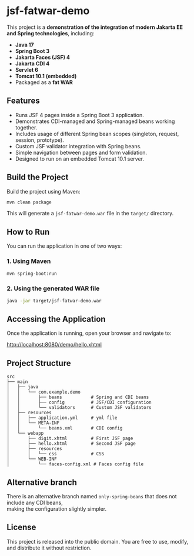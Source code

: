 # jsf-fatwar-demo

This project is a **demonstration of the integration of modern Jakarta EE and Spring technologies**, including:

- **Java 17**
- **Spring Boot 3**
- **Jakarta Faces (JSF) 4**
- **Jakarta CDI 4**
- **Servlet 6**
- **Tomcat 10.1 (embedded)**
- Packaged as a **fat WAR**

## Features

- Runs JSF 4 pages inside a Spring Boot 3 application.
- Demonstrates CDI-managed and Spring-managed beans working together.
- Includes usage of different Spring bean scopes (singleton, request, session, prototype).
- Custom JSF validator integration with Spring beans.
- Simple navigation between pages and form validation.
- Designed to run on an embedded Tomcat 10.1 server.

## Build the Project

Build the project using Maven:

```bash
mvn clean package
```

This will generate a `jsf-fatwar-demo.war` file in the `target/` directory.

## How to Run

You can run the application in one of two ways:

### 1. Using Maven

```bash
mvn spring-boot:run
```

### 2. Using the generated WAR file

```bash
java -jar target/jsf-fatwar-demo.war
```

## Accessing the Application

Once the application is running, open your browser and navigate to:

[http://localhost:8080/demo/hello.xhtml](http://localhost:8080/demo/hello.xhtml)

## Project Structure

```
src
├── main
│   ├── java
│   │   └── com.example.demo
│   │       ├── beans           # Spring and CDI beans
│   │       ├── config          # JSF/CDI configuration
│   │       └── validators      # Custom JSF validators
│   ├── resources
│   │   ├── application.yml     # yml file
│   │   └── META-INF
│   │       └── beans.xml       # CDI config
│   └── webapp
│       ├── digit.xhtml         # First JSF page
│       ├── hello.xhtml         # Second JSF page
│       ├── resources
│       │   └── css             # CSS
│       └── WEB-INF
│           └── faces-config.xml # Faces config file
```

## Alternative branch

There is an alternative branch named `only-spring-beans` that does not include any CDI beans,  
making the configuration slightly simpler.

## License

This project is released into the public domain. You are free to use, modify, and distribute it without restriction.
